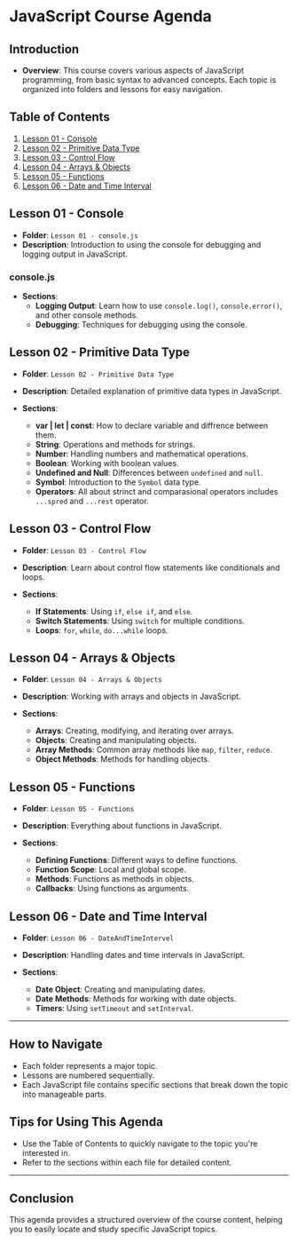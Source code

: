 # JavaScript Course Agenda

## Introduction

- **Overview**: This course covers various aspects of JavaScript programming, from basic syntax to advanced concepts. Each topic is organized into folders and lessons for easy navigation.

## Table of Contents

1. [Lesson 01 - Console](#lesson-01---console)
2. [Lesson 02 - Primitive Data Type](#lesson-02---primitive-data-type)
3. [Lesson 03 - Control Flow](#lesson-03---control-flow)
4. [Lesson 04 - Arrays & Objects](#lesson-04---arrays--objects)
5. [Lesson 05 - Functions](#lesson-05---functions)
6. [Lesson 06 - Date and Time Interval](#lesson-06---date-and-time-interval)

## Lesson 01 - Console

- **Folder**: `Lesson 01 - console.js`
- **Description**: Introduction to using the console for debugging and logging output in JavaScript.

### console.js

- **Sections**:
  - **Logging Output**: Learn how to use `console.log()`, `console.error()`, and other console methods.
  - **Debugging**: Techniques for debugging using the console.

## Lesson 02 - Primitive Data Type

- **Folder**: `Lesson 02 - Primitive Data Type`
- **Description**: Detailed explanation of primitive data types in JavaScript.

- **Sections**:
  - **var | let | const**: How to declare variable and diffrence between them.
  - **String**: Operations and methods for strings.
  - **Number**: Handling numbers and mathematical operations.
  - **Boolean**: Working with boolean values.
  - **Undefined and Null**: Differences between `undefined` and `null`.
  - **Symbol**: Introduction to the `Symbol` data type.
  - **Operators**: All about strinct and comparasional operators includes `...spred` and `...rest` operator.

## Lesson 03 - Control Flow

- **Folder**: `Lesson 03 - Control Flow`
- **Description**: Learn about control flow statements like conditionals and loops.

- **Sections**:
  - **If Statements**: Using `if`, `else if`, and `else`.
  - **Switch Statements**: Using `switch` for multiple conditions.
  - **Loops**: `for`, `while`, `do...while` loops.

## Lesson 04 - Arrays & Objects

- **Folder**: `Lesson 04 - Arrays & Objects`
- **Description**: Working with arrays and objects in JavaScript.

- **Sections**:
  - **Arrays**: Creating, modifying, and iterating over arrays.
  - **Objects**: Creating and manipulating objects.
  - **Array Methods**: Common array methods like `map`, `filter`, `reduce`.
  - **Object Methods**: Methods for handling objects.

## Lesson 05 - Functions

- **Folder**: `Lesson 05 - Functions`
- **Description**: Everything about functions in JavaScript.

- **Sections**:
  - **Defining Functions**: Different ways to define functions.
  - **Function Scope**: Local and global scope.
  - **Methods**: Functions as methods in objects.
  - **Callbacks**: Using functions as arguments.

## Lesson 06 - Date and Time Interval

- **Folder**: `Lesson 06 - DateAndTimeIntervel`
- **Description**: Handling dates and time intervals in JavaScript.

- **Sections**:
  - **Date Object**: Creating and manipulating dates.
  - **Date Methods**: Methods for working with date objects.
  - **Timers**: Using `setTimeout` and `setInterval`.

---

## How to Navigate

- Each folder represents a major topic.
- Lessons are numbered sequentially.
- Each JavaScript file contains specific sections that break down the topic into manageable parts.

## Tips for Using This Agenda

- Use the Table of Contents to quickly navigate to the topic you're interested in.
- Refer to the sections within each file for detailed content.

---

## Conclusion

This agenda provides a structured overview of the course content, helping you to easily locate and study specific JavaScript topics.

